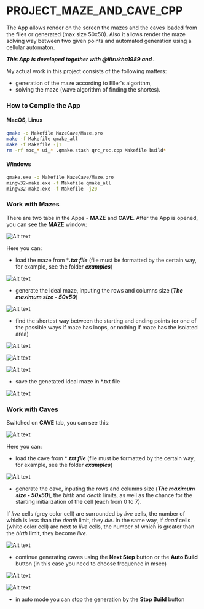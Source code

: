 # PROJECT_MAZE_AND_CAVE_CPP
The App allows render on the screen the mazes and the caves loaded from the files or generated (max size 50x50). Also it allows render the  maze solving way between two given points and automated generation using a cellular automaton.

_**This App is developed together with @iitrukha1989 and .**_

My actual work in this project consists of the following matters:
- generation of the maze according to Eller's algorithm, 
- solving the maze (wave algorithm of finding the shortes).

### How to Compile the App
#### MacOS, Linux
```bash
qmake -o Makefile MazeCave/Maze.pro
make -f Makefile qmake_all
make -f Makefile -j1 
rm -rf moc_* ui_* .qmake.stash qrc_rsc.cpp Makefile build*
```
#### Windows
```bash
qmake.exe -o Makefile MazeCave/Maze.pro
mingw32-make.exe -f Makefile qmake_all
mingw32-make.exe -f Makefile -j20
```

### Work with Mazes
There are two tabs in the Apps - **MAZE** and **CAVE**. After the App is opened, you can see the **MAZE** window:

![Alt text](/screenshots/maze_window.jpg "Maze window")

Here you can:
- load the maze from ****.txt file*** (file must be formatted by the certain way, for example, see the folder ***examples***)

![Alt text](/screenshots/open_maze.jpg "Load maze")

- generate the ideal maze, inputing the rows and columns size (***The maximum size - 50x50***)

![Alt text](/screenshots/generate_ideal_maze.jpg "Generate maze")

- find the shortest way between the starting and ending points (or one of the possible ways if maze has loops, or nothing if maze has the isolated area)

![Alt text](/screenshots/solve_maze.jpg "Solve maze")

![Alt text](/screenshots/solve_maze_loop.jpg "Solve maze loop")

![Alt text](/screenshots/solve_maze_isolated.jpg "Solve maze isolated")

- save the genetated ideal maze in *.txt file

![Alt text](/screenshots/save_maze.jpg "Save maze")

### Work with Caves
Switched on **CAVE** tab, you can see this:

![Alt text](/screenshots/cave_window.jpg "Cave window")

Here you can:
- load the cave from ****.txt file*** (file must be formatted by the certain way, for example, see the folder ***examples***)

![Alt text](/screenshots/open_cave.jpg "Load cave")

- generate the cave, inputing the rows and columns size (***The maximum size - 50x50***), the *birth* and *death* limits,  as well as the chance for the starting initialization of the cell (each from 0 to 7).

If *live* cells (grey color cell)  are surrounded by *live* cells, the number of which is less than the *death* limit, they *die*. In the same way, if *dead* cells (white color cell) are next to *live* cells, the number of which is greater than the *birth* limit, they become *live*.

![Alt text](/screenshots/generate_cave.jpg "Generate cave")

- continue generating caves using the **Next Step** button or the **Auto Build** button (in this case you need to choose frequence in msec)

![Alt text](/screenshots/next_step_cave.jpg "Next step cave")

![Alt text](/screenshots/auto_cave.jpg "Auto cave")

- in auto mode you can stop the generation by the **Stop Build** button


